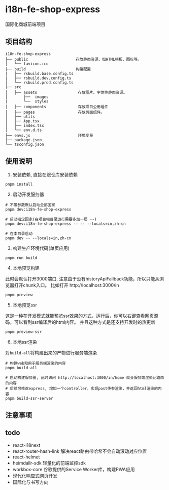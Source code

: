 # i18n-fe-shop-express

国际化商城前端项目

## 项目结构

```shell
i18n-fe-shop-express
├── public                     存放静态资源，如HTML模板、图标等。
│   └── favicon.ico
├── build                      构建配置
|   ├── rsbuild.base.config.ts
|   ├── rsbuild.dev.config.ts
│   └── rsbuild.prod.config.ts
├── src
│   ├── assets                  存放图片、字体等静态资源。
│       ├──  images
|       └──  styles
│   ├── components              存放项目公用组件
│   ├── pages                   存放页面组件。
│   ├── utils
│   ├── App.tsx
│   ├── index.tsx
│   └── env.d.ts
├── envs.js                     环境变量
├── package.json
└── tsconfig.json
```

## 使用说明

1. 安装依赖, 直接在跟仓库安装依赖

```shell
pnpm install
```

2. 启动开发服务器

```shell
# 不带参数默认启动全部国家
pnpm dev:i18n-fe-shop-express

# 启动指定国家(在项目根目录运行需要多加一层 --)
pnpm dev:i18n-fe-shop-express -- -- --locals=in,zh-cn

# 在本目录启动
pnpm dev -- --locals=in,zh-cn
```

3. 构建生产环境代码(单页应用)

```shell
pnpm run build
```

4. 本地预览构建

此时会默认打开3000端口, 注意由于没有historyApiFallback功能，所以只能从浏览器打开chunk入口。
比如打开 http://localhost:3000/in

```shell
pnpm preview
```

5. 本地预览ssr

这是一种在开发模式就能预览ssr效果的方式，运行后，你可以右键查看网页源码，可以看到ssr编译后的html内容。
并且这种方式是还支持开发时的热更新

```shell
pnpm preview-ssr
```

6. 本地ssr渲染

对`build-all`将构建出来的产物进行服务端渲染

```shell
# 构建web和用于服务端渲染的内容
pnpm build-all

# 启动构建服务器, 此时访问 http://localhost:3000/in/home 就会服务端渲染此路由的内容
# 后续可修改express, 增加一个controller，实现post传参渲染，并返回html渲染的内容
pnpm build-ssr-server
```

## 注意事项

## todo

- react-i18next
- react-router-hash-link 解决react路由带哈希不会自动滚动对应位置
- react-helmet
- heimdallr-sdk 轻量化的前端监控sdk
- workbox-core 谷歌提供的Service Worker库，构建PWA应用
- 现代化响应式网页开发
- 国际化与书写方向
